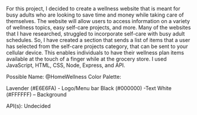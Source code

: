 For this project, I decided to create a wellness website that is meant for busy adults who are looking to save time and money while taking care of themselves. The website will allow users to access information on a variety of wellness topics, easy self-care projects, and more.   Many of the websites that I have researched, struggled to incorporate self-care with busy adult schedules.  So, I have created a section that sends a list of items that a user has selected from the self-care projects category, that can be sent to your cellular device. This enables individuals to have their wellness plan items available at the touch of a finger while at the grocery store. I used JavaScript, HTML, CSS, Node, Express, and API. 

Possible Name: @HomeWellness
Color Palette:

  Lavender (#E6E6FA) - Logo/Menu bar
  Black (#000000) -Text
  White (#FFFFFF) – Background
  
API(s):
	Undecided
